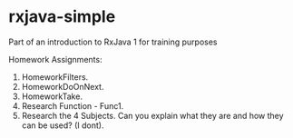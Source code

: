 # rxjava-simple
Part of an introduction to RxJava 1 for training purposes

Homework Assignments:

1) HomeworkFilters.
2) HomeworkDoOnNext.
3) HomeworkTake.
4) Research Function - Func1.
5) Research the 4 Subjects. Can you explain what they are and how they can be used? (I dont).

